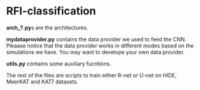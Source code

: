 # RFI-classification

**arch_?.py**s are the architectures. 

**mydataprovider.py** contains the data provider we used to feed the CNN. Pleaase notice that the data provider works in different modes based on the simulations we have. You may want to develope your own data provider.

**utils.py** contains some auxiliary fucntions.

The rest of the files are scripts to train either R-net or U-net on HIDE, MeerKAT and KAT7 datasets. 

